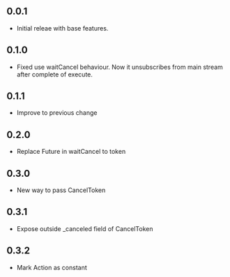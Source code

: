 ## 0.0.1

- Initial releae with base features.

## 0.1.0

- Fixed use waitCancel behaviour. Now it unsubscribes from main stream after complete of execute.

## 0.1.1

- Improve to previous change

## 0.2.0

- Replace Future in waitCancel to token

## 0.3.0

- New way to pass CancelToken

## 0.3.1

- Expose outside _canceled field of CancelToken

## 0.3.2

- Mark Action as constant